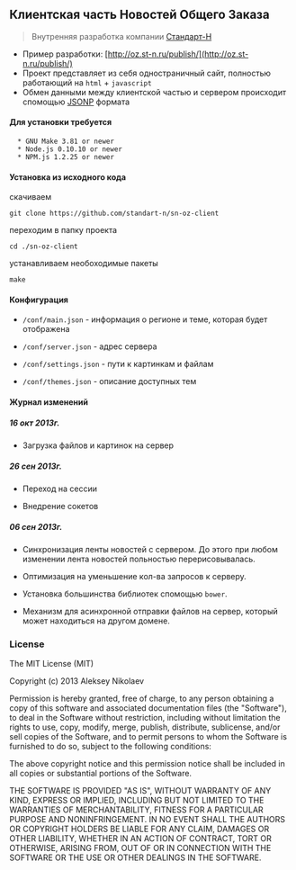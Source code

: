 
## Клиентская часть Новостей Общего Заказа

> Внутренняя разработка компании [Стандарт-Н](http://standart-n.ru/)

  - Пример разработки: [http://oz.st-n.ru/publish/](http://oz.st-n.ru/publish/)
  - Проект представляет из себя одностраничный сайт, полностью работающий на ```html``` + ```javascript```
  - Обмен данными между клиентской частью и сервером происходит спомощью [JSONP](http://ru.wikipedia.org/wiki/JSONP) формата


#### Для установки требуется

```
  * GNU Make 3.81 or newer
  * Node.js 0.10.10 or newer
  * NPM.js 1.2.25 or newer
```

#### Установка из исходного кода

скачиваем

```
git clone https://github.com/standart-n/sn-oz-client
```
переходим в папку проекта

```
cd ./sn-oz-client
```
устанавливаем необоходимые пакеты

```
make
```

#### Конфигурация

  - ```/conf/main.json``` - информация о регионе и теме, которая будет отображена

  - ```/conf/server.json``` - адрес сервера 

  - ```/conf/settings.json``` - пути к картинкам и файлам

  - ```/conf/themes.json``` - описание доступных тем



#### Журнал изменений

##### 16 окт 2013г.

 - Загрузка файлов и картинок на сервер


##### 26 сен 2013г.

 - Переход на сессии

 - Внедрение сокетов 

##### 06 сен 2013г.

 - Синхронизация ленты новостей с сервером. До этого при любом изменении лента новостей польностью перерисовывалась.

 - Оптимизация на уменьшение кол-ва запросов к серверу.

 - Установка большинства библиотек спомощью ```bower```.

 - Механизм для асинхронной отправки файлов на сервер, который может находиться на другом домене.



### License

The MIT License (MIT)

Copyright (c) 2013 Aleksey Nikolaev

Permission is hereby granted, free of charge, to any person obtaining a copy of
this software and associated documentation files (the "Software"), to deal in
the Software without restriction, including without limitation the rights to
use, copy, modify, merge, publish, distribute, sublicense, and/or sell copies of
the Software, and to permit persons to whom the Software is furnished to do so,
subject to the following conditions:

The above copyright notice and this permission notice shall be included in all
copies or substantial portions of the Software.

THE SOFTWARE IS PROVIDED "AS IS", WITHOUT WARRANTY OF ANY KIND, EXPRESS OR
IMPLIED, INCLUDING BUT NOT LIMITED TO THE WARRANTIES OF MERCHANTABILITY, FITNESS
FOR A PARTICULAR PURPOSE AND NONINFRINGEMENT. IN NO EVENT SHALL THE AUTHORS OR
COPYRIGHT HOLDERS BE LIABLE FOR ANY CLAIM, DAMAGES OR OTHER LIABILITY, WHETHER
IN AN ACTION OF CONTRACT, TORT OR OTHERWISE, ARISING FROM, OUT OF OR IN
CONNECTION WITH THE SOFTWARE OR THE USE OR OTHER DEALINGS IN THE SOFTWARE.

        


